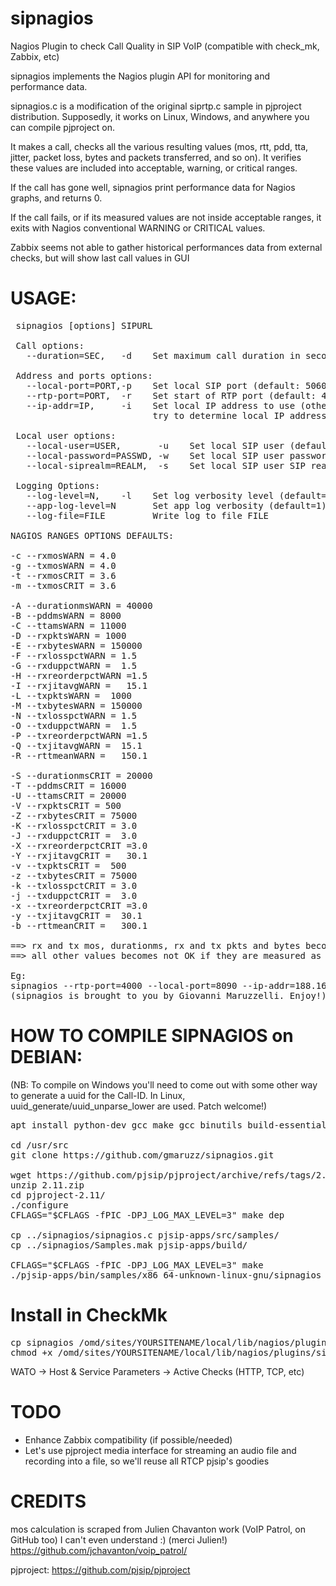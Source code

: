 # sipnagios
Nagios Plugin to check Call Quality in SIP VoIP (compatible with check_mk, Zabbix, etc)

sipnagios implements the Nagios plugin API for monitoring and performance data.

sipnagios.c is a modification of the original siprtp.c sample in pjproject distribution. Supposedly, it works on Linux, Windows, and anywhere you can compile pjproject on.

It makes a call, checks all the various resulting values (mos, rtt, pdd, tta, jitter, packet loss, bytes and packets transferred, and so on). It verifies these values are included into acceptable, warning, or critical ranges.

If the call has gone well, sipnagios print performance data for Nagios graphs, and returns 0.

If the call fails, or if its measured values are not inside acceptable ranges, it exits with Nagios conventional WARNING or CRITICAL values.

Zabbix seems not able to gather historical performances data from external checks, but will show last call values in GUI

# USAGE:
<pre>
 sipnagios [options] SIPURL

 Call options:
   --duration=SEC,   -d    Set maximum call duration in seconds (default:40)

 Address and ports options:
   --local-port=PORT,-p    Set local SIP port (default: 5060)
   --rtp-port=PORT,  -r    Set start of RTP port (default: 4000)
   --ip-addr=IP,     -i    Set local IP address to use (otherwise it will
                           try to determine local IP address from hostname)

 Local user options:
   --local-user=USER,       -u    Set local SIP user (default: alice)
   --local-password=PASSWD, -w    Set local SIP user password (default: 1234)
   --local-siprealm=REALM,  -s    Set local SIP user SIP realm (default: atlanta.example.com)

 Logging Options:
   --log-level=N,    -l    Set log verbosity level (default=1)
   --app-log-level=N       Set app log verbosity (default=1)
   --log-file=FILE         Write log to file FILE

NAGIOS RANGES OPTIONS DEFAULTS:

-c --rxmosWARN = 4.0
-g --txmosWARN = 4.0
-t --rxmosCRIT = 3.6
-m --txmosCRIT = 3.6

-A --durationmsWARN = 40000
-B --pddmsWARN = 8000
-C --ttamsWARN = 11000
-D --rxpktsWARN = 1000
-E --rxbytesWARN = 150000
-F --rxlosspctWARN = 1.5
-G --rxduppctWARN =  1.5
-H --rxreorderpctWARN =1.5
-I --rxjitavgWARN =   15.1
-L --txpktsWARN =  1000
-M --txbytesWARN = 150000
-N --txlosspctWARN = 1.5
-O --txduppctWARN =  1.5
-P --txreorderpctWARN =1.5
-Q --txjitavgWARN =  15.1
-R --rttmeanWARN =   150.1

-S --durationmsCRIT = 20000
-T --pddmsCRIT = 16000
-U --ttamsCRIT = 20000
-V --rxpktsCRIT = 500
-Z --rxbytesCRIT = 75000
-K --rxlosspctCRIT = 3.0
-J --rxduppctCRIT =  3.0
-X --rxreorderpctCRIT =3.0
-Y --rxjitavgCRIT =   30.1
-v --txpktsCRIT =  500
-z --txbytesCRIT = 75000
-k --txlosspctCRIT = 3.0
-j --txduppctCRIT =  3.0
-x --txreorderpctCRIT =3.0
-y --txjitavgCRIT =  30.1
-b --rttmeanCRIT =   300.1

==> rx and tx mos, durationms, rx and tx pkts and bytes becomes WARNING and CRITICAL if they're measured as LOWER than threshold
==> all other values becomes not OK if they are measured as HIGHER than threshold

Eg:
sipnagios --rtp-port=4000 --local-port=8090 --ip-addr=188.166.74.47 --local-user=9599 --local-siprealm=acme.cloudpbx.opentelecom.it --local-password=cAcyAgaC46AKuRk sip:0749941093@acme.cloudpbx.opentelecom.it:5030
(sipnagios is brought to you by Giovanni Maruzzelli. Enjoy!)
</pre>

#  HOW TO COMPILE SIPNAGIOS on DEBIAN:
(NB: To compile on Windows you'll need to come out with some other way to generate
a uuid for the Call-ID. In Linux, uuid_generate/uuid_unparse_lower are used. Patch welcome!)

<pre>
apt install python-dev gcc make gcc binutils build-essential git wget unzip uuid-dev

cd /usr/src
git clone https://github.com/gmaruzz/sipnagios.git

wget https://github.com/pjsip/pjproject/archive/refs/tags/2.11.zip
unzip 2.11.zip
cd pjproject-2.11/
./configure
CFLAGS="$CFLAGS -fPIC -DPJ_LOG_MAX_LEVEL=3" make dep

cp ../sipnagios/sipnagios.c pjsip-apps/src/samples/
cp ../sipnagios/Samples.mak pjsip-apps/build/

CFLAGS="$CFLAGS -fPIC -DPJ_LOG_MAX_LEVEL=3" make 
./pjsip-apps/bin/samples/x86_64-unknown-linux-gnu/sipnagios --help
</pre>

# Install in CheckMk
<pre>
cp sipnagios /omd/sites/YOURSITENAME/local/lib/nagios/plugins/
chmod +x /omd/sites/YOURSITENAME/local/lib/nagios/plugins/sipnagios
</pre>

WATO -> Host & Service Parameters -> Active Checks (HTTP, TCP, etc)

# TODO
- Enhance Zabbix compatibility (if possible/needed)
- Let's use pjproject media interface for streaming an audio file and recording into a file, so we'll reuse all RTCP pjsip's goodies

# CREDITS
mos calculation is scraped from Julien Chavanton work (VoIP Patrol, on GitHub too) I can't even understand :) (merci Julien!)
https://github.com/jchavanton/voip_patrol/

pjproject: https://github.com/pjsip/pjproject
